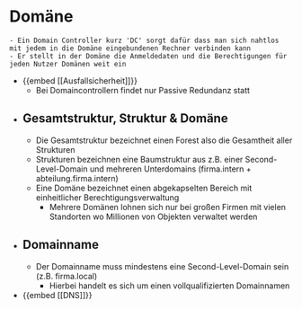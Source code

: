 # Domäne
	- Ein Domain Controller kurz 'DC' sorgt dafür dass man sich nahtlos mit jedem in die Domäne eingebundenen Rechner verbinden kann
	- Er stellt in der Domäne die Anmeldedaten und die Berechtigungen für jeden Nutzer Domänen weit ein
- {{embed [[Ausfallsicherheit]]}}
	- Bei Domaincontrollern findet nur Passive Redundanz statt
- ## Gesamtstruktur, Struktur & Domäne
	- Die Gesamtstruktur bezeichnet einen Forest also die Gesamtheit aller Strukturen
	- Strukturen bezeichnen eine Baumstruktur aus z.B. einer Second-Level-Domain und mehreren Unterdomains (firma.intern + abteilung.firma.intern)
	- Eine Domäne bezeichnet einen abgekapselten Bereich mit einheitlicher Berechtigungsverwaltung
		- Mehrere Domänen lohnen sich nur bei großen Firmen mit vielen Standorten wo Millionen von Objekten verwaltet werden
- ## Domainname
	- Der Domainname muss mindestens eine Second-Level-Domain sein (z.B. firma.local)
		- Hierbei handelt es sich um einen vollqualifizierten Domainnamen
- {{embed [[DNS]]}}
